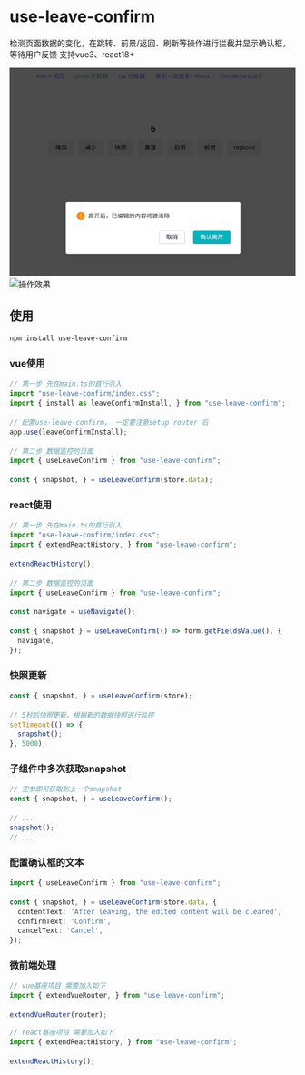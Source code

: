 # use-leave-confirm

检测页面数据的变化，在跳转、前景/返回、刷新等操作进行拦截并显示确认框，等待用户反馈
支持vue3、react18+

![效果](https://github.com/deep-fish-pixel/use-leave-confirm/blob/main/static/preview.png)
![操作效果](https://github.com/deep-fish-pixel/use-leave-confirm/blob/main/static/preview.gif)

## 使用

```bash
npm install use-leave-confirm
```

### vue使用
```ts
// 第一步 先在main.ts的首行引入
import "use-leave-confirm/index.css";
import { install as leaveConfirmInstall, } from "use-leave-confirm";

// 配置use-leave-confirm， 一定要注意setup router 后
app.use(leaveConfirmInstall);

// 第二步 数据监控的页面
import { useLeaveConfirm } from "use-leave-confirm";

const { snapshot, } = useLeaveConfirm(store.data);

```

### react使用
```ts
// 第一步 先在main.ts的首行引入
import "use-leave-confirm/index.css";
import { extendReactHistory, } from "use-leave-confirm";

extendReactHistory();

// 第二步 数据监控的页面
import { useLeaveConfirm } from "use-leave-confirm";

const navigate = useNavigate();

const { snapshot } = useLeaveConfirm(() => form.getFieldsValue(), {
  navigate,
});

```

### 快照更新
```ts
const { snapshot, } = useLeaveConfirm(store);

// 5秒后快照更新，根据新的数据快照进行监控
setTimeout(() => {
  snapshot();
}, 5000);
```

### 子组件中多次获取snapshot
```ts
// 空参即可获取到上一个snapshot
const { snapshot, } = useLeaveConfirm();

// ...
snapshot();
// ...
```

### 配置确认框的文本
```ts
import { useLeaveConfirm } from "use-leave-confirm";

const { snapshot, } = useLeaveConfirm(store.data, {
  contentText: 'After leaving, the edited content will be cleared',
  confirmText: 'Confirm',
  cancelText: 'Cancel',
});

```

### 微前端处理
```ts
// vue基座项目 需要加入如下
import { extendVueRouter, } from "use-leave-confirm";

extendVueRouter(router);

```

```ts
// react基座项目 需要加入如下
import { extendReactHistory, } from "use-leave-confirm";

extendReactHistory();

```
